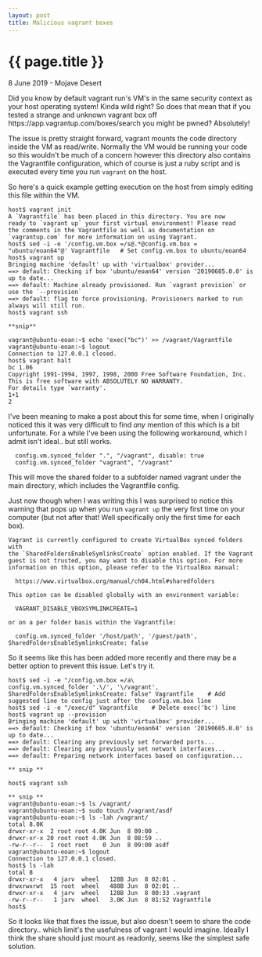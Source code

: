 ```yaml
---
layout: post
title: Malicious vagrant boxes
---
```


{{ page.title }}
================

<p class="meta">8 June 2019 - Mojave Desert</p>
Did you know by default vagrant run's VM's in the same security context as your host operating system! Kinda wild right? So does that mean that if you tested a strange and unknown vagrant box off https://app.vagrantup.com/boxes/search you might be pwned? Absolutely!

The issue is pretty straight forward, vagrant mounts the code directory inside the VM as read/write. Normally the VM would be running your code so this wouldn't be much of a concern however this directory also contains the Vagrantfile configuration, which of course is just a ruby script and is executed every time you run `vagrant` on the host.

So here's a quick example getting execution on the host from simply editing this file within the VM.

```
host$ vagrant init
A `Vagrantfile` has been placed in this directory. You are now
ready to `vagrant up` your first virtual environment! Please read
the comments in the Vagrantfile as well as documentation on
`vagrantup.com` for more information on using Vagrant.
host$ sed -i -e '/config.vm.box =/s@.*@config.vm.box = "ubuntu/eoan64"@' Vagrantfile   # Set config.vm.box to ubuntu/eoan64
host$ vagrant up
Bringing machine 'default' up with 'virtualbox' provider...
==> default: Checking if box 'ubuntu/eoan64' version '20190605.0.0' is up to date...
==> default: Machine already provisioned. Run `vagrant provision` or use the `--provision`
==> default: flag to force provisioning. Provisioners marked to run always will still run.
host$ vagrant ssh

**snip**

vagrant@ubuntu-eoan:~$ echo 'exec("bc")' >> /vagrant/Vagrantfile
vagrant@ubuntu-eoan:~$ logout
Connection to 127.0.0.1 closed.
host$ vagrant halt
bc 1.06
Copyright 1991-1994, 1997, 1998, 2000 Free Software Foundation, Inc.
This is free software with ABSOLUTELY NO WARRANTY.
For details type `warranty'. 
1+1
2
```

I've been meaning to make a post about this for some time, when I originally noticed this it was very difficult to find *any* mention of this which is a bit unfortunate. For a while I've been using the following workaround, which I admit isn't ideal.. but still works.

```
  config.vm.synced_folder ".", "/vagrant", disable: true
  config.vm.synced_folder "vagrant", "/vagrant"
```
This will move the shared folder to a subfolder named vagrant under the main directory, which includes the Vagrantfile config.


Just now though when I was writing this I was surprised to notice this warning that pops up when you run `vagrant up` the very first time on your computer (but not after that! Well specifically only the first time for each box).

```
Vagrant is currently configured to create VirtualBox synced folders with
the `SharedFoldersEnableSymlinksCreate` option enabled. If the Vagrant
guest is not trusted, you may want to disable this option. For more
information on this option, please refer to the VirtualBox manual:

  https://www.virtualbox.org/manual/ch04.html#sharedfolders

This option can be disabled globally with an environment variable:

  VAGRANT_DISABLE_VBOXSYMLINKCREATE=1

or on a per folder basis within the Vagrantfile:

  config.vm.synced_folder '/host/path', '/guest/path', SharedFoldersEnableSymlinksCreate: false
```

So it seems like this has been added more recently and there may be a better option to prevent this issue. Let's try it.

```
host$ sed -i -e "/config.vm.box =/a\ 
config.vm.synced_folder '.\/', '\/vagrant', SharedFoldersEnableSymlinksCreate: false" Vagrantfile    # Add suggested line to config just after the config.vm.box line
host$ sed -i -e "/exec/d" Vagrantfile    # Delete exec('bc') line
host$ vagrant up --provision
Bringing machine 'default' up with 'virtualbox' provider...
==> default: Checking if box 'ubuntu/eoan64' version '20190605.0.0' is up to date...
==> default: Clearing any previously set forwarded ports...
==> default: Clearing any previously set network interfaces...
==> default: Preparing network interfaces based on configuration...

** snip **

host$ vagrant ssh

** snip **
vagrant@ubuntu-eoan:~$ ls /vagrant/
vagrant@ubuntu-eoan:~$ sudo touch /vagrant/asdf
vagrant@ubuntu-eoan:~$ ls -lah /vagrant/
total 8.0K
drwxr-xr-x  2 root root 4.0K Jun  8 09:00 .
drwxr-xr-x 20 root root 4.0K Jun  8 08:59 ..
-rw-r--r--  1 root root    0 Jun  8 09:00 asdf
vagrant@ubuntu-eoan:~$ logout
Connection to 127.0.0.1 closed.
host$ ls -lah
total 8
drwxr-xr-x   4 jarv  wheel   128B Jun  8 02:01 .
drwxrwxrwt  15 root  wheel   480B Jun  8 02:01 ..
drwxr-xr-x   4 jarv  wheel   128B Jun  8 00:33 .vagrant
-rw-r--r--   1 jarv  wheel   3.0K Jun  8 01:52 Vagrantfile
host$ 
```

So it looks like that fixes the issue, but also doesn't seem to share the code directory.. which limit's the usefulness of vagrant I would imagine. Ideally I think the share should just mount as readonly, seems like the simplest safe solution.
